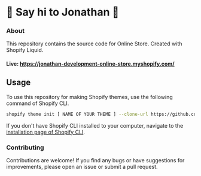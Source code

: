 # :wave: Say hi to Jonathan :wave:

### About
This repository contains the source code for Online Store. Created with Shopify Liquid.

#### Live: https://jonathan-development-online-store.myshopify.com/

## Usage

To use this repository for making Shopify themes, use the following command of Shopify CLI.
```sh
shopify theme init [ NAME OF YOUR THEME ] --clone-url https://github.com/Abdurauf1/jonathan-online-store.git
```

If you don't have Shopify CLI installed to your computer, navigate to the [installation page of Shopify CLI](https://shopify.dev/themes/tools/cli/installation).

### Contributing

Contributions are welcome! If you find any bugs or have suggestions for improvements, please open an issue or submit a pull request.
